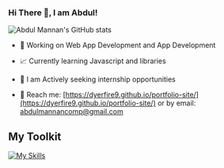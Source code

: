 ### Hi There 👋, I am Abdul!
![Abdul Mannan's GitHub stats](https://github-readme-stats.vercel.app/api?username=dyerfire9&show_icons=true&theme=radical)

- 💼 Working on Web App Development and App Development

- 📈 Currently learning Javascript and libraries

- 👯 I am Actively seeking internship opportunities

- 💬 Reach me: [https://dyerfire9.github.io/portfolio-site/](https://dyerfire9.github.io/portfolio-site/) or by email: abdulmannancomp@gmail.com


## My Toolkit
[![My Skills](https://skillicons.dev/icons?i=py,java,js,react,vue,html,css,r,mongodb,postgres,git,github,atom,vscode,idea)](https://skillicons.dev)




